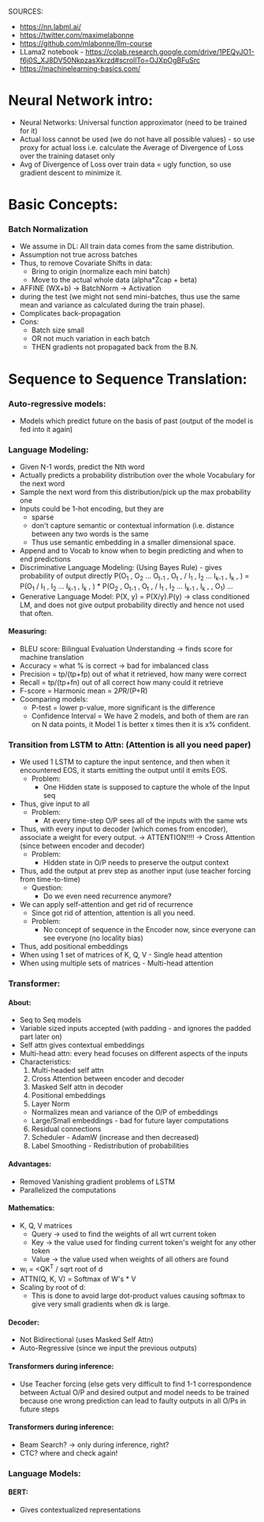 SOURCES:
- https://nn.labml.ai/
- https://twitter.com/maximelabonne
- https://github.com/mlabonne/llm-course
- LLama2 notebook - https://colab.research.google.com/drive/1PEQyJO1-f6j0S_XJ8DV50NkpzasXkrzd#scrollTo=OJXpOgBFuSrc
- https://machinelearning-basics.com/

# Neural Network intro:
- Neural Networks: Universal function approximator (need to be trained for it)
- Actual loss cannot be used (we do not have all possible values) - so use proxy for actual loss i.e. calculate the Average of Divergence of Loss over the training dataset only
- Avg of Divergence of Loss over train data = ugly function, so use gradient descent to minimize it.

# Basic Concepts:
### Batch Normalization
- We assume in DL: All train data comes from the same distribution.
- Assumption not true across batches
- Thus, to remove Covariate Shifts in data:
  - Bring to origin (normalize each mini batch) 
  - Move to the actual whole data (alpha*Zcap + beta)
- AFFINE (WX+b) -> BatchNorm -> Activation
- during the test (we might not send mini-batches, thus use the same mean and variance as calculated during the train phase).
- Complicates back-propagation
- Cons:
  - Batch size small
  - OR not much variation in each batch
  - THEN gradients not propagated back from the B.N.


# Sequence to Sequence Translation:
### Auto-regressive models:
  - Models which predict future on the basis of past (output of the model is fed into it again)

### Language Modeling:
  - Given N-1 words, predict the Nth word
  - Actually predicts a probability distribution over the whole Vocabulary for the next word
  - Sample the next word from this distribution/pick up the max probability one
  - Inputs could be 1-hot encoding, but they are
    - sparse
    - don't capture semantic or contextual information (i.e. distance between any two words is the same
    - Thus use semantic embedding in a smaller dimensional space.
  - Append <sos> and <eos> to Vocab to know when to begin predicting and when to end predictions
  - Discriminative Language Modeling: (Using Bayes Rule) - gives probability of output directly
    P(O<sub>1</sub> , O<sub>2</sub> ... O<sub>t-1</sub> , O<sub>t</sub> , <eos> / I<sub>1</sub> , I<sub>2</sub> ... I<sub>k-1</sub> , I<sub>k</sub> , <sos>) = P(O<sub>1</sub> / I<sub>1</sub> , I<sub>2</sub> ... I<sub>k-1</sub> , I<sub>k</sub> , <sos>) * P(O<sub>2</sub> , O<sub>t-1</sub> , O<sub>t</sub> , <eos> / I<sub>1</sub> , I<sub>2</sub> ... I<sub>k-1</sub> , I<sub>k</sub> , <sos> , O<sub>1</sub>) ...
  - Generative Language Model: P(X, y) = P(X/y).P(y) -> class conditioned LM, and does not give output probability directly and hence not used that often.

#### Measuring:
- BLEU score: Bilingual Evaluation Understanding -> finds score for machine translation
- Accuracy = what % is correct -> bad for imbalanced class
- Precision = tp/(tp+fp) out of what it retrieved, how many were correct
- Recall = tp/(tp+fn) out of all correct how many could it retrieve
- F-score = Harmonic mean = 2*P*R/(P+R)
- Coomparing models:
  - P-test = lower p-value, more significant is the difference
  - Confidence Interval = We have 2 models, and both of them are ran on N data points, it Model 1 is better x times then it is x% confident.

### Transition from LSTM to Attn: (Attention is all you need paper)
- We used 1 LSTM to capture the input sentence, and then when it encountered EOS, it starts emitting the output until it emits EOS.
  - Problem:
    - One Hidden state is supposed to capture the whole of the Input seq
- Thus, give input to all
  - Problem:
    - At every time-step O/P sees all of the inputs with the same wts
- Thus, with every input to decoder (which comes from encoder), associate a weight for every output. -> ATTENTION!!!! -> Cross Attention (since between encoder and decoder)
  - Problem:
    - Hidden state in O/P needs to preserve the output context
- Thus, add the output at prev step as another input (use teacher forcing from time-to-time)
  - Question:
    - Do we even need recurrence anymore?
- We can apply self-attention and get rid of recurrence
  - Since got rid of attention, attention is all you need.
  - Problem:
    - No concept of sequence in the Encoder now, since everyone can see everyone (no locality bias)
- Thus, add positional embeddings
- When using 1 set of matrices of K, Q, V -  Single head attention
- When using multiple sets of matrices - Multi-head attention

### Transformer:
#### About:
- Seq to Seq models
- Variable sized inputs accepted (with padding - and ignores the padded part later on)
- Self attn gives contextual embeddings
- Multi-head attn: every head focuses on different aspects of the inputs
- Characteristics:
  1. Multi-headed self attn
  2. Cross Attention between encoder and decoder
  3. Masked Self attn in decoder
  4. Positional embeddings
  5. Layer Norm
    - Normalizes mean and variance of the O/P of embeddings
    - Large/Small embeddings - bad for future layer computations
  6. Residual connections
  7. Scheduler - AdamW (increase and then decreased)
  8. Label Smoothing - Redistribution of probabilities

#### Advantages:
- Removed Vanishing gradient problems of LSTM
- Parallelized the computations

#### Mathematics:
- K, Q, V matrices
  - Query -> used to find the weights of all wrt current token
  - Key -> the value used for finding current token's weight for any other token
  - Value -> the value used when weights of all others are found
- w<sub>i</sub> = <QK<sup>T</sup> / sqrt root of d
- ATTN(Q, K, V) = Softmax of W's * V
- Scaling by root of d:
  - This is done to avoid large dot-product values causing softmax to give very small gradients when dk is large.

#### Decoder:
- Not Bidirectional (uses Masked Self Attn)
- Auto-Regressive (since we input the previous outputs)

#### Transformers during inference:
- Use Teacher forcing (else gets very difficult to find 1-1 correspondence between Actual O/P and desired output and model needs to be trained because one wrong prediction can lead to faulty outputs in all O/Ps in future steps


#### Transformers during inference:
- Beam Search? -> only during inference, right?
- CTC? where and check again!

### Language Models:
#### BERT:
- Gives contextualized representations

